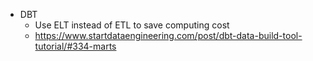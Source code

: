 - DBT
  - Use ELT instead of ETL to save computing cost
  - https://www.startdataengineering.com/post/dbt-data-build-tool-tutorial/#334-marts
